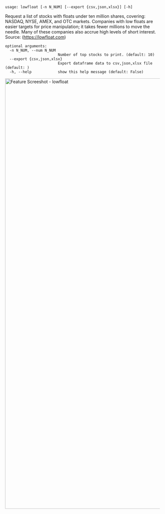 ```
usage: lowfloat [-n N_NUM] [--export {csv,json,xlsx}] [-h]
```

Request a list of stocks with floats under ten million shares, covering: NASDAQ, NYSE, AMEX, and OTC markets. Companies with low floats are easier targets for price manipulation; it takes fewer millions to move the needle. Many of these companies also accrue high levels of short interest. Source: (https://lowfloat.com)
```
optional arguments:
  -n N_NUM, --num N_NUM
                        Number of top stocks to print. (default: 10)
  --export {csv,json,xlsx}
                        Export dataframe data to csv,json,xlsx file (default: )
  -h, --help            show this help message (default: False)
```
<img width="1400" alt="Feature Screeshot - lowfloat" src="https://user-images.githubusercontent.com/85772166/140385628-9fd091a7-7dc9-46e1-bdc1-42b87eb9a78b.png">
